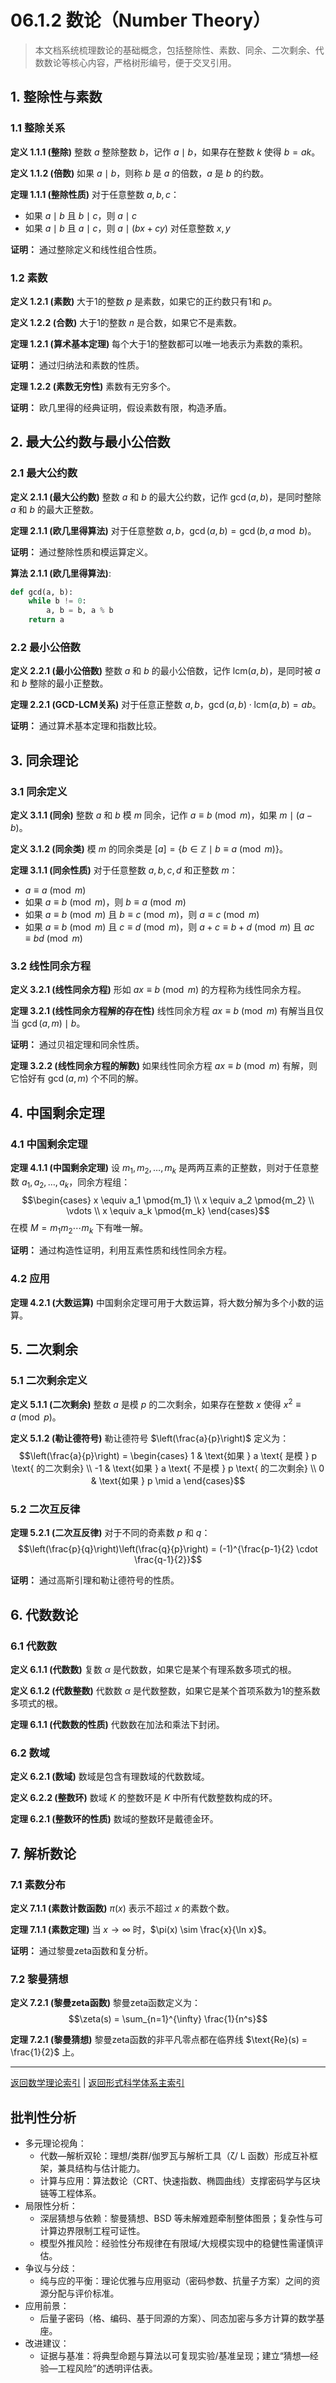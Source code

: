 # 06.1.2 数论（Number Theory）

> 本文档系统梳理数论的基础概念，包括整除性、素数、同余、二次剩余、代数数论等核心内容，严格树形编号，便于交叉引用。

## 1. 整除性与素数

### 1.1 整除关系

**定义 1.1.1 (整除)**
整数 $a$ 整除整数 $b$，记作 $a \mid b$，如果存在整数 $k$ 使得 $b = ak$。

**定义 1.1.2 (倍数)**
如果 $a \mid b$，则称 $b$ 是 $a$ 的倍数，$a$ 是 $b$ 的约数。

**定理 1.1.1 (整除性质)**
对于任意整数 $a, b, c$：

- 如果 $a \mid b$ 且 $b \mid c$，则 $a \mid c$
- 如果 $a \mid b$ 且 $a \mid c$，则 $a \mid (bx + cy)$ 对任意整数 $x, y$

**证明：** 通过整除定义和线性组合性质。

### 1.2 素数

**定义 1.2.1 (素数)**
大于1的整数 $p$ 是素数，如果它的正约数只有1和 $p$。

**定义 1.2.2 (合数)**
大于1的整数 $n$ 是合数，如果它不是素数。

**定理 1.2.1 (算术基本定理)**
每个大于1的整数都可以唯一地表示为素数的乘积。

**证明：** 通过归纳法和素数的性质。

**定理 1.2.2 (素数无穷性)**
素数有无穷多个。

**证明：** 欧几里得的经典证明，假设素数有限，构造矛盾。

## 2. 最大公约数与最小公倍数

### 2.1 最大公约数

**定义 2.1.1 (最大公约数)**
整数 $a$ 和 $b$ 的最大公约数，记作 $\gcd(a, b)$，是同时整除 $a$ 和 $b$ 的最大正整数。

**定理 2.1.1 (欧几里得算法)**
对于任意整数 $a, b$，$\gcd(a, b) = \gcd(b, a \bmod b)$。

**证明：** 通过整除性质和模运算定义。

**算法 2.1.1 (欧几里得算法)**:

```python
def gcd(a, b):
    while b != 0:
        a, b = b, a % b
    return a
```

### 2.2 最小公倍数

**定义 2.2.1 (最小公倍数)**
整数 $a$ 和 $b$ 的最小公倍数，记作 $\text{lcm}(a, b)$，是同时被 $a$ 和 $b$ 整除的最小正整数。

**定理 2.2.1 (GCD-LCM关系)**
对于任意正整数 $a, b$，$\gcd(a, b) \cdot \text{lcm}(a, b) = ab$。

**证明：** 通过算术基本定理和指数比较。

## 3. 同余理论

### 3.1 同余定义

**定义 3.1.1 (同余)**
整数 $a$ 和 $b$ 模 $m$ 同余，记作 $a \equiv b \pmod{m}$，如果 $m \mid (a - b)$。

**定义 3.1.2 (同余类)**
模 $m$ 的同余类是 $[a] = \{b \in \mathbb{Z} \mid b \equiv a \pmod{m}\}$。

**定理 3.1.1 (同余性质)**
对于任意整数 $a, b, c, d$ 和正整数 $m$：

- $a \equiv a \pmod{m}$
- 如果 $a \equiv b \pmod{m}$，则 $b \equiv a \pmod{m}$
- 如果 $a \equiv b \pmod{m}$ 且 $b \equiv c \pmod{m}$，则 $a \equiv c \pmod{m}$
- 如果 $a \equiv b \pmod{m}$ 且 $c \equiv d \pmod{m}$，则 $a + c \equiv b + d \pmod{m}$ 且 $ac \equiv bd \pmod{m}$

### 3.2 线性同余方程

**定义 3.2.1 (线性同余方程)**
形如 $ax \equiv b \pmod{m}$ 的方程称为线性同余方程。

**定理 3.2.1 (线性同余方程解的存在性)**
线性同余方程 $ax \equiv b \pmod{m}$ 有解当且仅当 $\gcd(a, m) \mid b$。

**证明：** 通过贝祖定理和同余性质。

**定理 3.2.2 (线性同余方程的解数)**
如果线性同余方程 $ax \equiv b \pmod{m}$ 有解，则它恰好有 $\gcd(a, m)$ 个不同的解。

## 4. 中国剩余定理

### 4.1 中国剩余定理

**定理 4.1.1 (中国剩余定理)**
设 $m_1, m_2, \ldots, m_k$ 是两两互素的正整数，则对于任意整数 $a_1, a_2, \ldots, a_k$，同余方程组：
$$\begin{cases}
x \equiv a_1 \pmod{m_1} \\
x \equiv a_2 \pmod{m_2} \\
\vdots \\
x \equiv a_k \pmod{m_k}
\end{cases}$$
在模 $M = m_1m_2 \cdots m_k$ 下有唯一解。

**证明：** 通过构造性证明，利用互素性质和线性同余方程。

### 4.2 应用

**定理 4.2.1 (大数运算)**
中国剩余定理可用于大数运算，将大数分解为多个小数的运算。

## 5. 二次剩余

### 5.1 二次剩余定义

**定义 5.1.1 (二次剩余)**
整数 $a$ 是模 $p$ 的二次剩余，如果存在整数 $x$ 使得 $x^2 \equiv a \pmod{p}$。

**定义 5.1.2 (勒让德符号)**
勒让德符号 $\left(\frac{a}{p}\right)$ 定义为：
$$\left(\frac{a}{p}\right) = \begin{cases}
1 & \text{如果 } a \text{ 是模 } p \text{ 的二次剩余} \\
-1 & \text{如果 } a \text{ 不是模 } p \text{ 的二次剩余} \\
0 & \text{如果 } p \mid a
\end{cases}$$

### 5.2 二次互反律

**定理 5.2.1 (二次互反律)**
对于不同的奇素数 $p$ 和 $q$：
$$\left(\frac{p}{q}\right)\left(\frac{q}{p}\right) = (-1)^{\frac{p-1}{2} \cdot \frac{q-1}{2}}$$

**证明：** 通过高斯引理和勒让德符号的性质。

## 6. 代数数论

### 6.1 代数数

**定义 6.1.1 (代数数)**
复数 $\alpha$ 是代数数，如果它是某个有理系数多项式的根。

**定义 6.1.2 (代数整数)**
代数数 $\alpha$ 是代数整数，如果它是某个首项系数为1的整系数多项式的根。

**定理 6.1.1 (代数数的性质)**
代数数在加法和乘法下封闭。

### 6.2 数域

**定义 6.2.1 (数域)**
数域是包含有理数域的代数数域。

**定义 6.2.2 (整数环)**
数域 $K$ 的整数环是 $K$ 中所有代数整数构成的环。

**定理 6.2.1 (整数环的性质)**
数域的整数环是戴德金环。

## 7. 解析数论

### 7.1 素数分布

**定义 7.1.1 (素数计数函数)**
$\pi(x)$ 表示不超过 $x$ 的素数个数。

**定理 7.1.1 (素数定理)**
当 $x \to \infty$ 时，$\pi(x) \sim \frac{x}{\ln x}$。

**证明：** 通过黎曼zeta函数和复分析。

### 7.2 黎曼猜想

**定义 7.2.1 (黎曼zeta函数)**
黎曼zeta函数定义为：
$$\zeta(s) = \sum_{n=1}^{\infty} \frac{1}{n^s}$$

**定理 7.2.1 (黎曼猜想)**
黎曼zeta函数的非平凡零点都在临界线 $\text{Re}(s) = \frac{1}{2}$ 上。

---

[返回数学理论索引](README.md) | [返回形式科学体系主索引](README.md)

## 批判性分析

- 多元理论视角：
  - 代数—解析双轮：理想/类群/伽罗瓦与解析工具（ζ/ L 函数）形成互补框架，兼具结构与估计能力。
  - 计算与应用：算法数论（CRT、快速指数、椭圆曲线）支撑密码学与区块链等工程体系。
- 局限性分析：
  - 深层猜想与依赖：黎曼猜想、BSD 等未解难题牵制整体图景；复杂性与可计算边界限制工程可证性。
  - 模型外推风险：经验性分布规律在有限域/大规模实现中的稳健性需谨慎评估。
- 争议与分歧：
  - 纯与应的平衡：理论优雅与应用驱动（密码参数、抗量子方案）之间的资源分配与评价标准。
- 应用前景：
  - 后量子密码（格、编码、基于同源的方案）、同态加密与多方计算的数学基座。
- 改进建议：
  - 证据与基准：将典型命题与算法以可复现实验/基准呈现；建立“猜想—经验—工程风险”的透明评估表。
